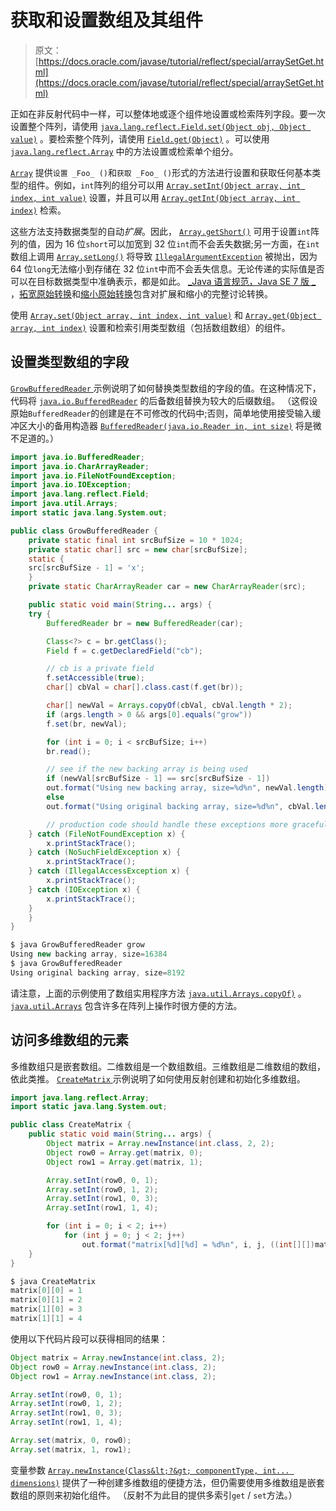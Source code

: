 # 获取和设置数组及其组件

> 原文： [https://docs.oracle.com/javase/tutorial/reflect/special/arraySetGet.html](https://docs.oracle.com/javase/tutorial/reflect/special/arraySetGet.html)

正如在非反射代码中一样，可以整体地或逐个组件地设置或检索阵列字段。要一次设置整个阵列，请使用 [`java.lang.reflect.Field.set(Object obj, Object value)`](https://docs.oracle.com/javase/8/docs/api/java/lang/reflect/Field.html#set-java.lang.Object-java.lang.Object-) 。要检索整个阵列，请使用 [`Field.get(Object)`](https://docs.oracle.com/javase/8/docs/api/java/lang/reflect/Field.html#get-java.lang.Object-) 。可以使用 [`java.lang.reflect.Array`](https://docs.oracle.com/javase/8/docs/api/java/lang/reflect/Array.html) 中的方法设置或检索单个组分。

[`Array`](https://docs.oracle.com/javase/8/docs/api/java/lang/reflect/Array.html) 提供`设置 _Foo_ ()`和`获取 _Foo_ ()`形式的方法进行设置和获取任何基本类型的组件。例如，`int`阵列的组分可以用 [`Array.setInt(Object array, int index, int value)`](https://docs.oracle.com/javase/8/docs/api/java/lang/reflect/Array.html#setInt-java.lang.Objectint-int-) 设置，并且可以用 [`Array.getInt(Object array, int index)`](https://docs.oracle.com/javase/8/docs/api/java/lang/reflect/Array.html#getInt-java.lang.Object-int-) 检索。

这些方法支持数据类型的自动*扩展*。因此， [`Array.getShort()`](https://docs.oracle.com/javase/8/docs/api/java/lang/reflect/Array.html#getShort-java.lang.Object-int-) 可用于设置`int`阵列的值，因为 16 位`short`可以加宽到 32 位`int`而不会丢失数据;另一方面，在`int`数组上调用 [`Array.setLong()`](https://docs.oracle.com/javase/8/docs/api/java/lang/reflect/Array.html#setLong-java.lang.Object-int-long-) 将导致 [`IllegalArgumentException`](https://docs.oracle.com/javase/8/docs/api/java/lang/IllegalArgumentException.html) 被抛出，因为 64 位`long`无法缩小到存储在 32 位`int`中而不会丢失信息。无论传递的实际值是否可以在目标数据类型中准确表示，都是如此。 [_Java 语言规范，Java SE 7 版 _](https://docs.oracle.com/javase/specs/jls/se7/html/index.html) ，[拓宽原始转换](https://docs.oracle.com/javase/specs/jls/se7/html/jls-5.html#jls-5.1.2)和[缩小原始转换](https://docs.oracle.com/javase/specs/jls/se7/html/jls-5.html#jls-5.1.3)包含对扩展和缩小的完整讨论转换。

使用 [`Array.set(Object array, int index, int value)`](https://docs.oracle.com/javase/8/docs/api/java/lang/reflect/Array.html#set-java.lang.Object-int-int-) 和 [`Array.get(Object array, int index)`](https://docs.oracle.com/javase/8/docs/api/java/lang/reflect/Array.html#get-java.lang.Object-int-) 设置和检索引用类型数组（包括数组数组）的组件。

## 设置类型数组的字段

[``GrowBufferedReader`` ](example/GrowBufferedReader.java)示例说明了如何替换类型数组的字段的值。在这种情况下，代码将 [`java.io.BufferedReader`](https://docs.oracle.com/javase/8/docs/api/java/io/BufferedReader.html) 的后备数组替换为较大的后缀数组。 （这假设原始`BufferedReader`的创建是在不可修改的代码中;否则，简单地使用接受输入缓冲区大小的备用构造器 [`BufferedReader(java.io.Reader in, int size)`](https://docs.oracle.com/javase/8/docs/api/java/io/BufferedReader.html#BufferedReader-java.io.Reader-int-) 将是微不足道的。）

```java
import java.io.BufferedReader;
import java.io.CharArrayReader;
import java.io.FileNotFoundException;
import java.io.IOException;
import java.lang.reflect.Field;
import java.util.Arrays;
import static java.lang.System.out;

public class GrowBufferedReader {
    private static final int srcBufSize = 10 * 1024;
    private static char[] src = new char[srcBufSize];
    static {
	src[srcBufSize - 1] = 'x';
    }
    private static CharArrayReader car = new CharArrayReader(src);

    public static void main(String... args) {
	try {
	    BufferedReader br = new BufferedReader(car);

	    Class<?> c = br.getClass();
	    Field f = c.getDeclaredField("cb");

	    // cb is a private field
	    f.setAccessible(true);
	    char[] cbVal = char[].class.cast(f.get(br));

	    char[] newVal = Arrays.copyOf(cbVal, cbVal.length * 2);
	    if (args.length > 0 && args[0].equals("grow"))
		f.set(br, newVal);

	    for (int i = 0; i < srcBufSize; i++)
		br.read();

	    // see if the new backing array is being used
	    if (newVal[srcBufSize - 1] == src[srcBufSize - 1])
		out.format("Using new backing array, size=%d%n", newVal.length);
	    else
		out.format("Using original backing array, size=%d%n", cbVal.length);

        // production code should handle these exceptions more gracefully
	} catch (FileNotFoundException x) {
	    x.printStackTrace();
	} catch (NoSuchFieldException x) {
	    x.printStackTrace();
	} catch (IllegalAccessException x) {
	    x.printStackTrace();
	} catch (IOException x) {
	    x.printStackTrace();
	}
    }
}

```

```java
$ java GrowBufferedReader grow
Using new backing array, size=16384
$ java GrowBufferedReader
Using original backing array, size=8192

```

请注意，上面的示例使用了数组实用程序方法 [`java.util.Arrays.copyOf)`](https://docs.oracle.com/javase/8/docs/api/java/util/Arrays.html#copyOf-char:A-int-) 。 [`java.util.Arrays`](https://docs.oracle.com/javase/8/docs/api/java/util/Arrays.html) 包含许多在阵列上操作时很方便的方法。

## 访问多维数组的元素

多维数组只是嵌套数组。二维数组是一个数组数组。三维数组是二维数组的数组，依此类推。 [``CreateMatrix`` ](example/CreateMatrix.java)示例说明了如何使用反射创建和初始化多维数组。

```java
import java.lang.reflect.Array;
import static java.lang.System.out;

public class CreateMatrix {
    public static void main(String... args) {
        Object matrix = Array.newInstance(int.class, 2, 2);
        Object row0 = Array.get(matrix, 0);
        Object row1 = Array.get(matrix, 1);

        Array.setInt(row0, 0, 1);
        Array.setInt(row0, 1, 2);
        Array.setInt(row1, 0, 3);
        Array.setInt(row1, 1, 4);

        for (int i = 0; i < 2; i++)
            for (int j = 0; j < 2; j++)
                out.format("matrix[%d][%d] = %d%n", i, j, ((int[][])matrix)[i][j]);
    }
}

```

```java
$ java CreateMatrix
matrix[0][0] = 1
matrix[0][1] = 2
matrix[1][0] = 3
matrix[1][1] = 4

```

使用以下代码片段可以获得相同的结果：

```java
Object matrix = Array.newInstance(int.class, 2);
Object row0 = Array.newInstance(int.class, 2);
Object row1 = Array.newInstance(int.class, 2);

Array.setInt(row0, 0, 1);
Array.setInt(row0, 1, 2);
Array.setInt(row1, 0, 3);
Array.setInt(row1, 1, 4);

Array.set(matrix, 0, row0);
Array.set(matrix, 1, row1);

```

变量参数 [`Array.newInstance(Class&lt;?&gt; componentType, int... dimensions)`](https://docs.oracle.com/javase/8/docs/api/java/lang/reflect/Array.html#newInstance-java.lang.Class-int...-) 提供了一种创建多维数组的便捷方法，但仍需要使用多维数组是嵌套数组的原则来初始化组件。 （反射不为此目的提供多索引`get` / `set`方法。）